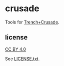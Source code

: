 
# crusade

Tools for [Trench+Crusade](https://www.trenchcrusade.com/).


## license

[CC BY 4.0](https://creativecommons.org/licenses/by/4.0/)

See [LICENSE.txt](LICENSE.txt).

